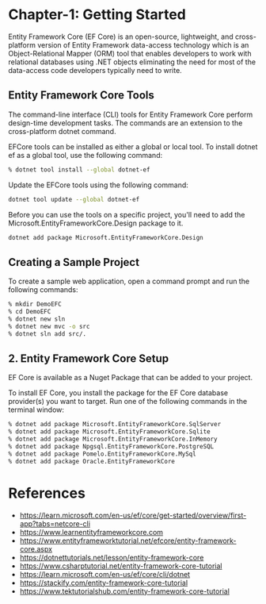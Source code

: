 ﻿# Chapter-1: Getting Started

Entity Framework Core (EF Core) is an open-source, lightweight, and cross-platform version of Entity Framework data-access technology which is an Object-Relational Mapper (ORM) tool that enables developers to work with relational databases using .NET objects eliminating the need for most of the data-access code developers typically need to write. 

## Entity Framework Core Tools

The command-line interface (CLI) tools for Entity Framework Core perform design-time development tasks. The commands are an extension to the cross-platform dotnet command.

EFCore tools can be installed as either a global or local tool. To install dotnet ef as a global tool, use the following command:

```zsh
% dotnet tool install --global dotnet-ef
```

Update the EFCore tools using the following command:

```zsh
dotnet tool update --global dotnet-ef
```

Before you can use the tools on a specific project, you'll need to add the Microsoft.EntityFrameworkCore.Design package to it.

```zsh
dotnet add package Microsoft.EntityFrameworkCore.Design
```

## Creating a Sample Project

To create a sample web application, open a command prompt and run the following commands:

```zsh
% mkdir DemoEFC
% cd DemoEFC
% dotnet new sln
% dotnet new mvc -o src
% dotnet sln add src/.
```

## 2. Entity Framework Core Setup

EF Core is available as a Nuget Package that can be added to your project. 

To install EF Core, you install the package for the EF Core database provider(s) you want to target. Run one of the following commands in the terminal window:

```zsh
% dotnet add package Microsoft.EntityFrameworkCore.SqlServer
% dotnet add package Microsoft.EntityFrameworkCore.Sqlite
% dotnet add package Microsoft.EntityFrameworkCore.InMemory
% dotnet add package Npgsql.EntityFrameworkCore.PostgreSQL
% dotnet add package Pomelo.EntityFrameworkCore.MySql
% dotnet add package Oracle.EntityFrameworkCore
```

# References

* https://learn.microsoft.com/en-us/ef/core/get-started/overview/first-app?tabs=netcore-cli
* https://www.learnentityframeworkcore.com
* https://www.entityframeworktutorial.net/efcore/entity-framework-core.aspx
* https://dotnettutorials.net/lesson/entity-framework-core
* https://www.csharptutorial.net/entity-framework-core-tutorial
* https://learn.microsoft.com/en-us/ef/core/cli/dotnet
* https://stackify.com/entity-framework-core-tutorial
* https://www.tektutorialshub.com/entity-framework-core-tutorial